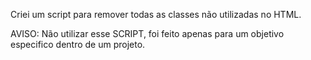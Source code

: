 Criei um script para remover todas as classes não utilizadas no HTML.

AVISO: Não utilizar esse SCRIPT, foi feito apenas para um objetivo especifico dentro de um projeto.
